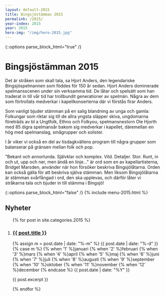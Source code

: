 ```yaml
---
layout: default-2015
title: Bingsjöstämman 2015
permalink: /2015/
year-index: 2015
year: 2015
hero-img: "/img/hero-2015.jpg"
---
```



{::options parse_block_html="true" /}
<div class="glacier">

# Bingsjöstämman 2015

Det är stråken som skall tala, sa Hjort Anders, den legendariske Bingsjöspelmannen som föddes för 150 år sedan. Hjort Anders dominerade spelmansscenen under sin verksamma tid. De låtar och spelsätt som han traderat in till vår tid har trollbundit generationer av spelmän. Några av dem som förtrollats medverkar i kapellkonserterna där vi förstås firar Anders.

Som vanligt bjuder stämman på en salig blandning av unga och gamla: Folkungar som riktar sig till de allra yngsta släpper skiva, ungdomarna företräds av bl a Ungtfolk, Ethno och Folkyou, spelmansnestorn Ole Hjorth med 85 digra spelmansår bakom sig medverkar i kapellet, däremellan en hög med spelmanslag, smågrupper och solister.

I år viker vi också en del av tisdagkvällens program till några grupper som balanserar på gränsen mellan folk och pop.

"Bekant och annorlunda. Självklar och komplex. Vild. Detaljer. Stor. Runt, in och ut, upp och ner, men ändå en linje..." är ord som en av kapellartisterna, Bridget Marsden, använder när hon försöker beskriva Bingsjölåtarna. Orden kan också gälla för att beskriva själva stämman. Men liksom Bingsjölåtarna är stämman svårfångad i ord, den ska upplevas, och därför låter vi stråkarna tala och bjuder in till stämma i Bingsjö!

{::options parse_block_html="false" /}
{% include menu-2015.html %}

</div>



<div class="ocean">
<div class="ocean__inner">

<h2>Nyheter</h2>

<ol class="posts">

{% for post in site.categories.2015 %}

  <li class="post">
    <h3><a href="{{ post.url }}">{{ post.title }}</a></h3>
    <p class="meta">
      <time datetime="{{post.date | date: "%Y-%m-%d"}}">
        {% assign m = post.date | date: "%-m" %}
        {{ post.date | date: "%-d" }}
        {% case m %}
          {% when '1' %}januari
          {% when '2' %}februari
          {% when '3' %}mars
          {% when '4' %}april
          {% when '5' %}maj
          {% when '6' %}juni
          {% when '7' %}juli
          {% when '8' %}augusti
          {% when '9' %}september
          {% when '10' %}oktober
          {% when '11' %}november
          {% when '12' %}december
        {% endcase %}
        {{ post.date | date: "%Y" }}
      </time>
    </p>
    <div class="content">
      {{ post.excerpt }}
    </div>
  </li>

{% endfor %}

</ol>

</div>
</div>
